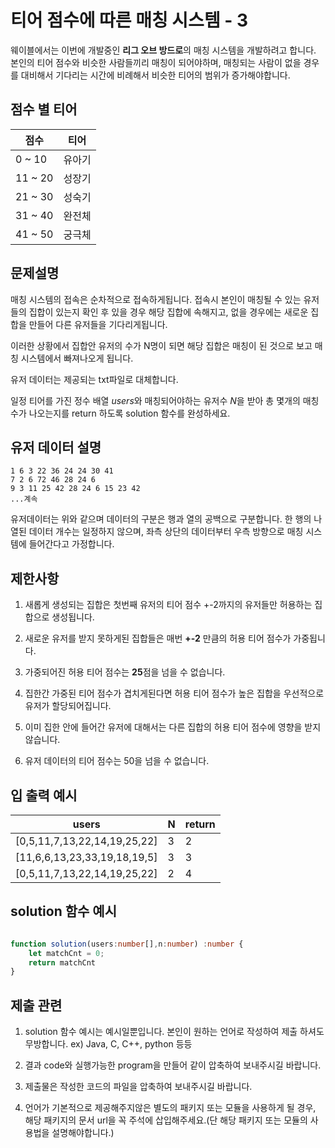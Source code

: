 # 티어 점수에 따른 매칭 시스템 - 3

웨이블에서는 이번에 개발중인 **리그 오브 방드로**의 매칭 시스템을 개발하려고 합니다.  
본인의 티어 점수와 비슷한 사람들끼리 매칭이 되어야하며, 매칭되는 사람이 없을 경우를 대비해서 기다리는 시간에 비례해서 비슷한 티어의 범위가 증가해야합니다.

## 점수 별 티어

| 점수        | 티어        |
| ---------- | ---------- |
| 0 ~ 10    | 유아기      |
| 11 ~ 20  | 성장기      |
| 21 ~ 30  | 성숙기      |
| 31 ~ 40  | 완전체      |
| 41 ~ 50  | 궁극체      |

## 문제설명

매칭 시스템의 접속은 순차적으로 접속하게됩니다. 
접속시 본인이 매칭될 수 있는 유저들의 집합이 있는지 확인 후 있을 경우 해당 집합에 속해지고, 없을 경우에는 새로운 집합을 만들어 다른 유저들을 기다리게됩니다. 

이러한 상황에서 집합안 유저의 수가 N명이 되면 해당 집합은 매칭이 된 것으로 보고 매칭 시스템에서 빠져나오게 됩니다.

유저 데이터는 제공되는 txt파일로 대체합니다.

일정 티어를 가진 정수 배열 *users*와 매칭되어야하는 유저수 *N*을 받아 총 몇개의 매칭 수가 나오는지를 return 하도록 solution 함수를 완성하세요.

## 유저 데이터 설명
 
```
1 6 3 22 36 24 24 30 41
7 2 6 72 46 28 24 6
9 3 11 25 42 28 24 6 15 23 42
...계속

```

유저데이터는 위와 같으며 데이터의 구분은 행과 열의 공백으로 구분합니다.
한 행의 나열된 데이터 개수는 일정하지 않으며, 좌측 상단의 데이터부터 우측 방향으로 매칭 시스템에 들어간다고 가정합니다.

## 제한사항

1. 새롭게 생성되는 집합은 첫번째 유저의 티어 점수 +-2까지의 유저들만 허용하는 집합으로 생성됩니다.

2. 새로운 유저를 받지 못하게된 집합들은 매번 **+-2** 만큼의 허용 티어 점수가 가중됩니다.

3. 가중되어진 허용 티어 점수는 **25**점을 넘을 수 없습니다.

4. 집한간 가중된 티어 점수가 겹치게된다면 허용 티어 점수가 높은 집합을 우선적으로 유저가 할당되어집니다.

5. 이미 집한 안에 들어간 유저에 대해서는 다른 집합의 허용 티어 점수에 영향을 받지 않습니다.

6. 유저 데이터의 티어 점수는 50을 넘을 수 없습니다.

## 입 출력 예시

| users                         | N     | return |
| ----------------------------- | ----- | ------ |
| [0,5,11,7,13,22,14,19,25,22]  | 3     | 2      |
| [11,6,6,13,23,33,19,18,19,5]  | 3     | 3      |
| [0,5,11,7,13,22,14,19,25,22]  | 2     | 4      |


## solution 함수 예시

```typescript

function solution(users:number[],n:number) :number {
    let matchCnt = 0;
    return matchCnt
}


```

## 제출 관련

1. solution 함수 예시는 예시일뿐입니다. 본인이 원하는 언어로 작성하여 제출 하셔도 무방합니다.
ex) Java, C, C++, python 등등

2. 결과 code와 실행가능한 program을 만들어 같이 압축하여 보내주시길 바랍니다.

2. 제출물은 작성한 코드의 파일을 압축하여 보내주시길 바랍니다.

3. 언어가 기본적으로 제공해주지않은 별도의 패키지 또는 모듈을 사용하게 될 경우, 해당 패키지의 문서 url을 꼭 주석에 삽입해주세요.(단 해당 패키지 또는 모듈의 사용법을 설명해야합니다.)